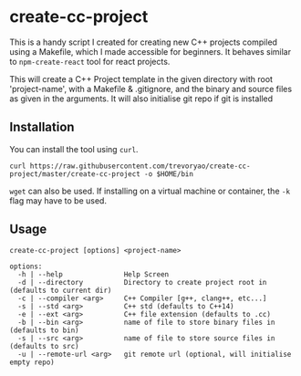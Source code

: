 # create-cc-project
This is a handy script I created for creating new C++ projects compiled using a Makefile,
which I made accessible for beginners. It behaves similar to `npm-create-react` tool for
react projects.

This will create a C++ Project template in the given directory with root 'project-name',
with a Makefile & .gitignore, and the binary and source files as given in the arguments.
It will also initialise git repo if git is installed

## Installation
You can install the tool using `curl`.
```
curl https://raw.githubusercontent.com/trevoryao/create-cc-project/master/create-cc-project -o $HOME/bin
```
`wget` can also be used. If installing on a virtual machine or container, the `-k` flag 
may have to be used.

## Usage
```
create-cc-project [options] <project-name>

options:
  -h | --help				Help Screen
  -d | --directory			Directory to create project root in (defaults to current dir)
  -c | --compiler <arg>		C++ Compiler [g++, clang++, etc...]
  -s | --std <arg>			C++ std (defaults to C++14)
  -e | --ext <arg>			C++ file extension (defaults to .cc)
  -b | --bin <arg>			name of file to store binary files in (defaults to bin)
  -s | --src <arg>			name of file to store source files in (defaults to src)
  -u | --remote-url <arg>	git remote url (optional, will initialise empty repo)
```
